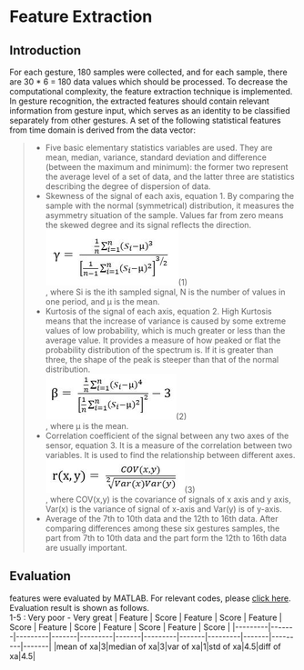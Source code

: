 Feature Extraction
==
Introduction
--
For each gesture, 180 samples were collected, and for each sample, there are 30 * 6 = 180 data values which should be processed. 
To decrease the computational complexity, the feature extraction technique is implemented. <br>
In gesture recognition, the extracted features should contain relevant information from gesture input, 
which serves as an identity to be classified separately from other gestures.
A set of the following statistical features from time domain is derived from the data vector:<br>

>* Five basic elementary statistics variables are used. 
They are mean, median, variance, standard deviation and difference (between the maximum and minimum):
the former two represent the average level of a set of data, 
and the latter three are statistics describing the degree of dispersion of data.<br>
>* Skewness of the signal of each axis, equation 1. By comparing the sample with the normal (symmetrical) distribution,
 it measures the asymmetry situation of the sample. Values far from zero means the skewed degree and its signal reflects the direction.<br>
> ![](https://github.com/Real-time-embedded10/Magic-Music-Player/blob/master/Software/Hand%20Gesture%20Recognition/Software%20Used%20in%20Database%20Establishment/3.%20Feature%20Extraction/Features%20Equation/skewness.jpg)(1)<br>
, where Si is the ith sampled signal, N is the number of values in one period, and μ is the mean.<br>
>* Kurtosis of the signal of each axis, equation 2. 
 High Kurtosis means that the increase of variance is caused by some extreme values of low probability, 
 which is much greater or less than the average value. 
 It provides a measure of how peaked or flat the probability distribution of the spectrum is. 
 If it is greater than three, the shape of the peak is steeper than that of the normal distribution. <br>
>![](https://github.com/Real-time-embedded10/Magic-Music-Player/blob/master/Software/Hand%20Gesture%20Recognition/Software%20Used%20in%20Database%20Establishment/3.%20Feature%20Extraction/Features%20Equation/kurtosis.jpg)(2)<br>
, where μ is the mean.<br>
>* Correlation coefficient of the signal between any two axes of the sensor, equation 3. 
 It is a measure of the correlation between two variables. It is used to find the relationship between different axes.<br>
>![](https://github.com/Real-time-embedded10/Magic-Music-Player/blob/master/Software/Hand%20Gesture%20Recognition/Software%20Used%20in%20Database%20Establishment/3.%20Feature%20Extraction/Features%20Equation/correlation%20coefficient.jpg)(3)<br>
, where COV(x,y) is the covariance of signals of x axis and y axis, Var(x) is the variance of signal of x-axis and Var(y) is of y-axis.<br>
 >* Average of the 7th to 10th data and the 12th to 16th data. 
 After comparing differences among these six gestures samples, 
 the part from 7th to 10th data and the part form the 12th to 16th data are usually important.<br>
 
 Evaluation
 --
features were evaluated by MATLAB. For relevant codes, please [click here](https://github.com/Real-time-embedded10/Magic-Music-Player/blob/master/Software/Hand%20Gesture%20Recognition/Software%20Used%20in%20Database%20Establishment/3.%20Feature%20Extraction/analyse_feature.m). <br> 
Evaluation result is shown as follows. <br>
1-5 : Very poor - Very great
| Feature | Score | Feature | Score | Feature | Score | Feature | Score | Feature | Score | Feature | Score |
|---------|-------|---------|-------|---------|-------|---------|-------|---------|-------|---------|-------|
|mean of xa|3|median of xa|3|var of xa|1|std of xa|4.5|diff of xa|4.5|

